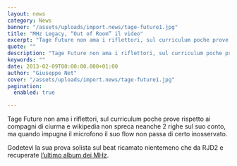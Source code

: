 ```yaml
---
layout: news
category: News
banner: "/assets/uploads/import.news/tage-future1.jpg"
title: "MHz Legacy, “Out of Room” il video"
excerpt: "Tage Future non ama i riflettori, sul curriculum poche prove rispetto ai compagni di ciurma e wikipedia non spreca neanche 2 righe sul suo conto, ma quando impugna il microfono il suo flow non passa di certo inosservato. Godetevi la sua prova solista sul beat ricamato nientemeno che da RJD2 e recuperate l’ultimo album dei [&hellip"
quote: ""
description: "Tage Future non ama i riflettori, sul curriculum poche prove rispetto ai compagni di ciurma e wikipedia non spreca neanche 2 righe sul suo conto, ma quando impugna il microfono il suo flow non passa di certo inosservato. Godetevi la sua prova solista sul beat ricamato nientemeno che da RJD2 e recuperate l’ultimo album dei [&hellip"
keywords: ""
date: 2013-02-09T00:00:00.000+01:00
author: "Giuseppe Net"
cover: "/assets/uploads/import.news/tage-future1.jpg"
pagination:
  enabled: true

---
```


Tage Future non ama i riflettori, sul curriculum poche prove rispetto ai compagni di ciurma e wikipedia non spreca neanche 2 righe sul suo conto, ma quando impugna il microfono il suo flow non passa di certo inosservato.

Godetevi la sua prova solista sul beat ricamato nientemeno che da RJD2 e recuperate [l’ultimo album dei MHz](https://itunes.apple.com/us/album/mhz-legacy/id564992557).